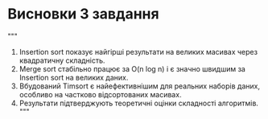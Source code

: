 # Висновки 3 завдання
"""
1. Insertion sort показує найгірші результати на великих масивах через квадратичну складність.
2. Merge sort стабільно працює за O(n log n) і є значно швидшим за Insertion sort на великих даних.
3. Вбудований Timsort є найефективнішим для реальних наборів даних, особливо на частково відсортованих масивах.
4. Результати підтверджують теоретичні оцінки складності алгоритмів.
"""